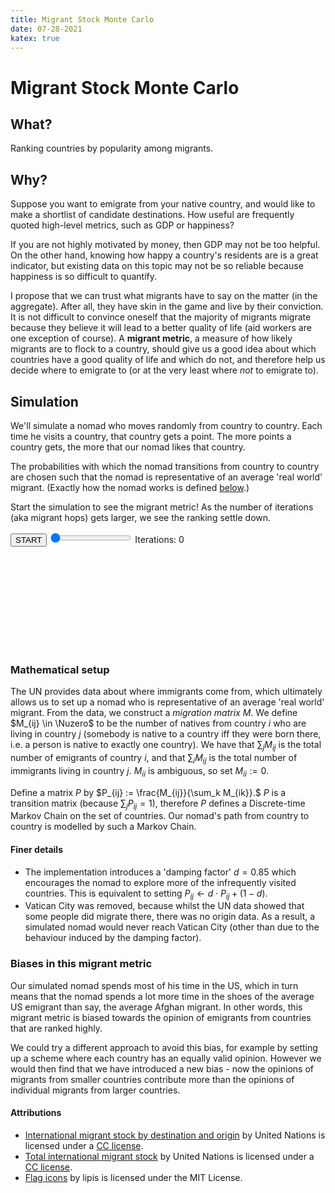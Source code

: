 ```yaml
---
title: Migrant Stock Monte Carlo
date: 07-28-2021
katex: true
---
```


# Migrant Stock Monte Carlo

## What?

Ranking countries by popularity among migrants.

## Why?

Suppose you want to emigrate from your native country, and would like to make a
shortlist of candidate destinations. How useful are frequently quoted high-level
metrics, such as GDP or happiness?

If you are not highly motivated by money, then GDP may not be too helpful.  On
the other hand, knowing how happy a country's residents are is a great
indicator, but existing data on this topic may not be so reliable because
happiness is so difficult to quantify.

I propose that we can trust what migrants have to say on the matter (in the
aggregate). After all, they have skin in the game and live by their
conviction. It is not difficult to convince oneself that the majority of
migrants migrate because they believe it will lead to a better quality of life
(aid workers are one exception of course). A __migrant metric__, a measure of
how likely migrants are to flock to a country, should give us a good idea about
which countries have a good quality of life and which do not, and therefore help
us decide where to emigrate to (or at the very least where _not_ to emigrate to).


## Simulation

We'll simulate a nomad who moves randomly from
country to country. Each time he visits a country, that country gets a point.
The more points a country gets, the more that our nomad likes that country.

The probabilities with which the nomad transitions from country to country are
chosen such that the nomad is representative of an average 'real world' migrant.
(Exactly how the nomad works is defined [below](#mathematical-setup).)

Start the simulation to see the migrant metric! As the number of iterations (aka
migrant hops) gets larger, we see the ranking settle down.

<div>
<form id="nomad-sim-form">
<button id="nomad-sim-button">START</button>
<input id="nomad-sim-slider" type="range" min="1" max="1000" value="1"></input>
<label for="nomad-sim-slider">Iterations: 0</label>
</form>
<svg version="1.1"
     xmlns="http://www.w3.org/2000/svg"
     xmlns:xlink="http://www.w3.org/1999/xlink"
     style="width: 100%"
     id="nomad-sim">
<image id="flag-af" xlink:href="/assets/flags/4x3/af.svg" width="0px" height="0px"></image>
<image id="flag-al" xlink:href="/assets/flags/4x3/al.svg" width="0px" height="0px"></image>
<image id="flag-dz" xlink:href="/assets/flags/4x3/dz.svg" width="0px" height="0px"></image>
<image id="flag-as" xlink:href="/assets/flags/4x3/as.svg" width="0px" height="0px"></image>
<image id="flag-ad" xlink:href="/assets/flags/4x3/ad.svg" width="0px" height="0px"></image>
<image id="flag-ao" xlink:href="/assets/flags/4x3/ao.svg" width="0px" height="0px"></image>
<image id="flag-ai" xlink:href="/assets/flags/4x3/ai.svg" width="0px" height="0px"></image>
<image id="flag-ag" xlink:href="/assets/flags/4x3/ag.svg" width="0px" height="0px"></image>
<image id="flag-ar" xlink:href="/assets/flags/4x3/ar.svg" width="0px" height="0px"></image>
<image id="flag-am" xlink:href="/assets/flags/4x3/am.svg" width="0px" height="0px"></image>
<image id="flag-aw" xlink:href="/assets/flags/4x3/aw.svg" width="0px" height="0px"></image>
<image id="flag-au" xlink:href="/assets/flags/4x3/au.svg" width="0px" height="0px"></image>
<image id="flag-at" xlink:href="/assets/flags/4x3/at.svg" width="0px" height="0px"></image>
<image id="flag-az" xlink:href="/assets/flags/4x3/az.svg" width="0px" height="0px"></image>
<image id="flag-bs" xlink:href="/assets/flags/4x3/bs.svg" width="0px" height="0px"></image>
<image id="flag-bh" xlink:href="/assets/flags/4x3/bh.svg" width="0px" height="0px"></image>
<image id="flag-bd" xlink:href="/assets/flags/4x3/bd.svg" width="0px" height="0px"></image>
<image id="flag-bb" xlink:href="/assets/flags/4x3/bb.svg" width="0px" height="0px"></image>
<image id="flag-by" xlink:href="/assets/flags/4x3/by.svg" width="0px" height="0px"></image>
<image id="flag-be" xlink:href="/assets/flags/4x3/be.svg" width="0px" height="0px"></image>
<image id="flag-bz" xlink:href="/assets/flags/4x3/bz.svg" width="0px" height="0px"></image>
<image id="flag-bj" xlink:href="/assets/flags/4x3/bj.svg" width="0px" height="0px"></image>
<image id="flag-bm" xlink:href="/assets/flags/4x3/bm.svg" width="0px" height="0px"></image>
<image id="flag-bt" xlink:href="/assets/flags/4x3/bt.svg" width="0px" height="0px"></image>
<image id="flag-bo" xlink:href="/assets/flags/4x3/bo.svg" width="0px" height="0px"></image>
<image id="flag-bq" xlink:href="/assets/flags/4x3/bq.svg" width="0px" height="0px"></image>
<image id="flag-ba" xlink:href="/assets/flags/4x3/ba.svg" width="0px" height="0px"></image>
<image id="flag-bw" xlink:href="/assets/flags/4x3/bw.svg" width="0px" height="0px"></image>
<image id="flag-br" xlink:href="/assets/flags/4x3/br.svg" width="0px" height="0px"></image>
<image id="flag-vg" xlink:href="/assets/flags/4x3/vg.svg" width="0px" height="0px"></image>
<image id="flag-bn" xlink:href="/assets/flags/4x3/bn.svg" width="0px" height="0px"></image>
<image id="flag-bg" xlink:href="/assets/flags/4x3/bg.svg" width="0px" height="0px"></image>
<image id="flag-bf" xlink:href="/assets/flags/4x3/bf.svg" width="0px" height="0px"></image>
<image id="flag-bi" xlink:href="/assets/flags/4x3/bi.svg" width="0px" height="0px"></image>
<image id="flag-cv" xlink:href="/assets/flags/4x3/cv.svg" width="0px" height="0px"></image>
<image id="flag-kh" xlink:href="/assets/flags/4x3/kh.svg" width="0px" height="0px"></image>
<image id="flag-cm" xlink:href="/assets/flags/4x3/cm.svg" width="0px" height="0px"></image>
<image id="flag-ca" xlink:href="/assets/flags/4x3/ca.svg" width="0px" height="0px"></image>
<image id="flag-ky" xlink:href="/assets/flags/4x3/ky.svg" width="0px" height="0px"></image>
<image id="flag-cf" xlink:href="/assets/flags/4x3/cf.svg" width="0px" height="0px"></image>
<image id="flag-td" xlink:href="/assets/flags/4x3/td.svg" width="0px" height="0px"></image>
<image id="flag-cl" xlink:href="/assets/flags/4x3/cl.svg" width="0px" height="0px"></image>
<image id="flag-cn" xlink:href="/assets/flags/4x3/cn.svg" width="0px" height="0px"></image>
<image id="flag-hk" xlink:href="/assets/flags/4x3/hk.svg" width="0px" height="0px"></image>
<image id="flag-mo" xlink:href="/assets/flags/4x3/mo.svg" width="0px" height="0px"></image>
<image id="flag-co" xlink:href="/assets/flags/4x3/co.svg" width="0px" height="0px"></image>
<image id="flag-km" xlink:href="/assets/flags/4x3/km.svg" width="0px" height="0px"></image>
<image id="flag-cg" xlink:href="/assets/flags/4x3/cg.svg" width="0px" height="0px"></image>
<image id="flag-ck" xlink:href="/assets/flags/4x3/ck.svg" width="0px" height="0px"></image>
<image id="flag-cr" xlink:href="/assets/flags/4x3/cr.svg" width="0px" height="0px"></image>
<image id="flag-ci" xlink:href="/assets/flags/4x3/ci.svg" width="0px" height="0px"></image>
<image id="flag-hr" xlink:href="/assets/flags/4x3/hr.svg" width="0px" height="0px"></image>
<image id="flag-cu" xlink:href="/assets/flags/4x3/cu.svg" width="0px" height="0px"></image>
<image id="flag-cw" xlink:href="/assets/flags/4x3/cw.svg" width="0px" height="0px"></image>
<image id="flag-cy" xlink:href="/assets/flags/4x3/cy.svg" width="0px" height="0px"></image>
<image id="flag-cz" xlink:href="/assets/flags/4x3/cz.svg" width="0px" height="0px"></image>
<image id="flag-kp" xlink:href="/assets/flags/4x3/kp.svg" width="0px" height="0px"></image>
<image id="flag-cd" xlink:href="/assets/flags/4x3/cd.svg" width="0px" height="0px"></image>
<image id="flag-dk" xlink:href="/assets/flags/4x3/dk.svg" width="0px" height="0px"></image>
<image id="flag-dj" xlink:href="/assets/flags/4x3/dj.svg" width="0px" height="0px"></image>
<image id="flag-dm" xlink:href="/assets/flags/4x3/dm.svg" width="0px" height="0px"></image>
<image id="flag-do" xlink:href="/assets/flags/4x3/do.svg" width="0px" height="0px"></image>
<image id="flag-ec" xlink:href="/assets/flags/4x3/ec.svg" width="0px" height="0px"></image>
<image id="flag-eg" xlink:href="/assets/flags/4x3/eg.svg" width="0px" height="0px"></image>
<image id="flag-sv" xlink:href="/assets/flags/4x3/sv.svg" width="0px" height="0px"></image>
<image id="flag-gq" xlink:href="/assets/flags/4x3/gq.svg" width="0px" height="0px"></image>
<image id="flag-er" xlink:href="/assets/flags/4x3/er.svg" width="0px" height="0px"></image>
<image id="flag-ee" xlink:href="/assets/flags/4x3/ee.svg" width="0px" height="0px"></image>
<image id="flag-sz" xlink:href="/assets/flags/4x3/sz.svg" width="0px" height="0px"></image>
<image id="flag-et" xlink:href="/assets/flags/4x3/et.svg" width="0px" height="0px"></image>
<image id="flag-fk" xlink:href="/assets/flags/4x3/fk.svg" width="0px" height="0px"></image>
<image id="flag-fo" xlink:href="/assets/flags/4x3/fo.svg" width="0px" height="0px"></image>
<image id="flag-fj" xlink:href="/assets/flags/4x3/fj.svg" width="0px" height="0px"></image>
<image id="flag-fi" xlink:href="/assets/flags/4x3/fi.svg" width="0px" height="0px"></image>
<image id="flag-fr" xlink:href="/assets/flags/4x3/fr.svg" width="0px" height="0px"></image>
<image id="flag-gf" xlink:href="/assets/flags/4x3/gf.svg" width="0px" height="0px"></image>
<image id="flag-pf" xlink:href="/assets/flags/4x3/pf.svg" width="0px" height="0px"></image>
<image id="flag-ga" xlink:href="/assets/flags/4x3/ga.svg" width="0px" height="0px"></image>
<image id="flag-gm" xlink:href="/assets/flags/4x3/gm.svg" width="0px" height="0px"></image>
<image id="flag-ge" xlink:href="/assets/flags/4x3/ge.svg" width="0px" height="0px"></image>
<image id="flag-de" xlink:href="/assets/flags/4x3/de.svg" width="0px" height="0px"></image>
<image id="flag-gh" xlink:href="/assets/flags/4x3/gh.svg" width="0px" height="0px"></image>
<image id="flag-gi" xlink:href="/assets/flags/4x3/gi.svg" width="0px" height="0px"></image>
<image id="flag-gr" xlink:href="/assets/flags/4x3/gr.svg" width="0px" height="0px"></image>
<image id="flag-gl" xlink:href="/assets/flags/4x3/gl.svg" width="0px" height="0px"></image>
<image id="flag-gd" xlink:href="/assets/flags/4x3/gd.svg" width="0px" height="0px"></image>
<image id="flag-gp" xlink:href="/assets/flags/4x3/gp.svg" width="0px" height="0px"></image>
<image id="flag-gu" xlink:href="/assets/flags/4x3/gu.svg" width="0px" height="0px"></image>
<image id="flag-gt" xlink:href="/assets/flags/4x3/gt.svg" width="0px" height="0px"></image>
<image id="flag-gn" xlink:href="/assets/flags/4x3/gn.svg" width="0px" height="0px"></image>
<image id="flag-gw" xlink:href="/assets/flags/4x3/gw.svg" width="0px" height="0px"></image>
<image id="flag-gy" xlink:href="/assets/flags/4x3/gy.svg" width="0px" height="0px"></image>
<image id="flag-ht" xlink:href="/assets/flags/4x3/ht.svg" width="0px" height="0px"></image>
<image id="flag-va" xlink:href="/assets/flags/4x3/va.svg" width="0px" height="0px"></image>
<image id="flag-hn" xlink:href="/assets/flags/4x3/hn.svg" width="0px" height="0px"></image>
<image id="flag-hu" xlink:href="/assets/flags/4x3/hu.svg" width="0px" height="0px"></image>
<image id="flag-is" xlink:href="/assets/flags/4x3/is.svg" width="0px" height="0px"></image>
<image id="flag-in" xlink:href="/assets/flags/4x3/in.svg" width="0px" height="0px"></image>
<image id="flag-id" xlink:href="/assets/flags/4x3/id.svg" width="0px" height="0px"></image>
<image id="flag-ir" xlink:href="/assets/flags/4x3/ir.svg" width="0px" height="0px"></image>
<image id="flag-iq" xlink:href="/assets/flags/4x3/iq.svg" width="0px" height="0px"></image>
<image id="flag-ie" xlink:href="/assets/flags/4x3/ie.svg" width="0px" height="0px"></image>
<image id="flag-im" xlink:href="/assets/flags/4x3/im.svg" width="0px" height="0px"></image>
<image id="flag-il" xlink:href="/assets/flags/4x3/il.svg" width="0px" height="0px"></image>
<image id="flag-it" xlink:href="/assets/flags/4x3/it.svg" width="0px" height="0px"></image>
<image id="flag-jm" xlink:href="/assets/flags/4x3/jm.svg" width="0px" height="0px"></image>
<image id="flag-jp" xlink:href="/assets/flags/4x3/jp.svg" width="0px" height="0px"></image>
<image id="flag-jo" xlink:href="/assets/flags/4x3/jo.svg" width="0px" height="0px"></image>
<image id="flag-kz" xlink:href="/assets/flags/4x3/kz.svg" width="0px" height="0px"></image>
<image id="flag-ke" xlink:href="/assets/flags/4x3/ke.svg" width="0px" height="0px"></image>
<image id="flag-ki" xlink:href="/assets/flags/4x3/ki.svg" width="0px" height="0px"></image>
<image id="flag-kw" xlink:href="/assets/flags/4x3/kw.svg" width="0px" height="0px"></image>
<image id="flag-kg" xlink:href="/assets/flags/4x3/kg.svg" width="0px" height="0px"></image>
<image id="flag-la" xlink:href="/assets/flags/4x3/la.svg" width="0px" height="0px"></image>
<image id="flag-lv" xlink:href="/assets/flags/4x3/lv.svg" width="0px" height="0px"></image>
<image id="flag-lb" xlink:href="/assets/flags/4x3/lb.svg" width="0px" height="0px"></image>
<image id="flag-ls" xlink:href="/assets/flags/4x3/ls.svg" width="0px" height="0px"></image>
<image id="flag-lr" xlink:href="/assets/flags/4x3/lr.svg" width="0px" height="0px"></image>
<image id="flag-ly" xlink:href="/assets/flags/4x3/ly.svg" width="0px" height="0px"></image>
<image id="flag-li" xlink:href="/assets/flags/4x3/li.svg" width="0px" height="0px"></image>
<image id="flag-lt" xlink:href="/assets/flags/4x3/lt.svg" width="0px" height="0px"></image>
<image id="flag-lu" xlink:href="/assets/flags/4x3/lu.svg" width="0px" height="0px"></image>
<image id="flag-mg" xlink:href="/assets/flags/4x3/mg.svg" width="0px" height="0px"></image>
<image id="flag-mw" xlink:href="/assets/flags/4x3/mw.svg" width="0px" height="0px"></image>
<image id="flag-my" xlink:href="/assets/flags/4x3/my.svg" width="0px" height="0px"></image>
<image id="flag-mv" xlink:href="/assets/flags/4x3/mv.svg" width="0px" height="0px"></image>
<image id="flag-ml" xlink:href="/assets/flags/4x3/ml.svg" width="0px" height="0px"></image>
<image id="flag-mt" xlink:href="/assets/flags/4x3/mt.svg" width="0px" height="0px"></image>
<image id="flag-mh" xlink:href="/assets/flags/4x3/mh.svg" width="0px" height="0px"></image>
<image id="flag-mq" xlink:href="/assets/flags/4x3/mq.svg" width="0px" height="0px"></image>
<image id="flag-mr" xlink:href="/assets/flags/4x3/mr.svg" width="0px" height="0px"></image>
<image id="flag-mu" xlink:href="/assets/flags/4x3/mu.svg" width="0px" height="0px"></image>
<image id="flag-yt" xlink:href="/assets/flags/4x3/yt.svg" width="0px" height="0px"></image>
<image id="flag-mx" xlink:href="/assets/flags/4x3/mx.svg" width="0px" height="0px"></image>
<image id="flag-fm" xlink:href="/assets/flags/4x3/fm.svg" width="0px" height="0px"></image>
<image id="flag-mc" xlink:href="/assets/flags/4x3/mc.svg" width="0px" height="0px"></image>
<image id="flag-mn" xlink:href="/assets/flags/4x3/mn.svg" width="0px" height="0px"></image>
<image id="flag-me" xlink:href="/assets/flags/4x3/me.svg" width="0px" height="0px"></image>
<image id="flag-ms" xlink:href="/assets/flags/4x3/ms.svg" width="0px" height="0px"></image>
<image id="flag-ma" xlink:href="/assets/flags/4x3/ma.svg" width="0px" height="0px"></image>
<image id="flag-mz" xlink:href="/assets/flags/4x3/mz.svg" width="0px" height="0px"></image>
<image id="flag-mm" xlink:href="/assets/flags/4x3/mm.svg" width="0px" height="0px"></image>
<image id="flag-na" xlink:href="/assets/flags/4x3/na.svg" width="0px" height="0px"></image>
<image id="flag-nr" xlink:href="/assets/flags/4x3/nr.svg" width="0px" height="0px"></image>
<image id="flag-np" xlink:href="/assets/flags/4x3/np.svg" width="0px" height="0px"></image>
<image id="flag-nl" xlink:href="/assets/flags/4x3/nl.svg" width="0px" height="0px"></image>
<image id="flag-nc" xlink:href="/assets/flags/4x3/nc.svg" width="0px" height="0px"></image>
<image id="flag-nz" xlink:href="/assets/flags/4x3/nz.svg" width="0px" height="0px"></image>
<image id="flag-ni" xlink:href="/assets/flags/4x3/ni.svg" width="0px" height="0px"></image>
<image id="flag-ne" xlink:href="/assets/flags/4x3/ne.svg" width="0px" height="0px"></image>
<image id="flag-ng" xlink:href="/assets/flags/4x3/ng.svg" width="0px" height="0px"></image>
<image id="flag-nu" xlink:href="/assets/flags/4x3/nu.svg" width="0px" height="0px"></image>
<image id="flag-mk" xlink:href="/assets/flags/4x3/mk.svg" width="0px" height="0px"></image>
<image id="flag-mp" xlink:href="/assets/flags/4x3/mp.svg" width="0px" height="0px"></image>
<image id="flag-no" xlink:href="/assets/flags/4x3/no.svg" width="0px" height="0px"></image>
<image id="flag-om" xlink:href="/assets/flags/4x3/om.svg" width="0px" height="0px"></image>
<image id="flag-pk" xlink:href="/assets/flags/4x3/pk.svg" width="0px" height="0px"></image>
<image id="flag-pw" xlink:href="/assets/flags/4x3/pw.svg" width="0px" height="0px"></image>
<image id="flag-pa" xlink:href="/assets/flags/4x3/pa.svg" width="0px" height="0px"></image>
<image id="flag-pg" xlink:href="/assets/flags/4x3/pg.svg" width="0px" height="0px"></image>
<image id="flag-py" xlink:href="/assets/flags/4x3/py.svg" width="0px" height="0px"></image>
<image id="flag-pe" xlink:href="/assets/flags/4x3/pe.svg" width="0px" height="0px"></image>
<image id="flag-ph" xlink:href="/assets/flags/4x3/ph.svg" width="0px" height="0px"></image>
<image id="flag-pl" xlink:href="/assets/flags/4x3/pl.svg" width="0px" height="0px"></image>
<image id="flag-pt" xlink:href="/assets/flags/4x3/pt.svg" width="0px" height="0px"></image>
<image id="flag-pr" xlink:href="/assets/flags/4x3/pr.svg" width="0px" height="0px"></image>
<image id="flag-qa" xlink:href="/assets/flags/4x3/qa.svg" width="0px" height="0px"></image>
<image id="flag-kr" xlink:href="/assets/flags/4x3/kr.svg" width="0px" height="0px"></image>
<image id="flag-md" xlink:href="/assets/flags/4x3/md.svg" width="0px" height="0px"></image>
<image id="flag-re" xlink:href="/assets/flags/4x3/re.svg" width="0px" height="0px"></image>
<image id="flag-ro" xlink:href="/assets/flags/4x3/ro.svg" width="0px" height="0px"></image>
<image id="flag-ru" xlink:href="/assets/flags/4x3/ru.svg" width="0px" height="0px"></image>
<image id="flag-rw" xlink:href="/assets/flags/4x3/rw.svg" width="0px" height="0px"></image>
<image id="flag-sh" xlink:href="/assets/flags/4x3/sh.svg" width="0px" height="0px"></image>
<image id="flag-kn" xlink:href="/assets/flags/4x3/kn.svg" width="0px" height="0px"></image>
<image id="flag-lc" xlink:href="/assets/flags/4x3/lc.svg" width="0px" height="0px"></image>
<image id="flag-pm" xlink:href="/assets/flags/4x3/pm.svg" width="0px" height="0px"></image>
<image id="flag-vc" xlink:href="/assets/flags/4x3/vc.svg" width="0px" height="0px"></image>
<image id="flag-ws" xlink:href="/assets/flags/4x3/ws.svg" width="0px" height="0px"></image>
<image id="flag-sm" xlink:href="/assets/flags/4x3/sm.svg" width="0px" height="0px"></image>
<image id="flag-st" xlink:href="/assets/flags/4x3/st.svg" width="0px" height="0px"></image>
<image id="flag-sa" xlink:href="/assets/flags/4x3/sa.svg" width="0px" height="0px"></image>
<image id="flag-sn" xlink:href="/assets/flags/4x3/sn.svg" width="0px" height="0px"></image>
<image id="flag-rs" xlink:href="/assets/flags/4x3/rs.svg" width="0px" height="0px"></image>
<image id="flag-sc" xlink:href="/assets/flags/4x3/sc.svg" width="0px" height="0px"></image>
<image id="flag-sl" xlink:href="/assets/flags/4x3/sl.svg" width="0px" height="0px"></image>
<image id="flag-sg" xlink:href="/assets/flags/4x3/sg.svg" width="0px" height="0px"></image>
<image id="flag-sx" xlink:href="/assets/flags/4x3/sx.svg" width="0px" height="0px"></image>
<image id="flag-sk" xlink:href="/assets/flags/4x3/sk.svg" width="0px" height="0px"></image>
<image id="flag-si" xlink:href="/assets/flags/4x3/si.svg" width="0px" height="0px"></image>
<image id="flag-sb" xlink:href="/assets/flags/4x3/sb.svg" width="0px" height="0px"></image>
<image id="flag-so" xlink:href="/assets/flags/4x3/so.svg" width="0px" height="0px"></image>
<image id="flag-za" xlink:href="/assets/flags/4x3/za.svg" width="0px" height="0px"></image>
<image id="flag-ss" xlink:href="/assets/flags/4x3/ss.svg" width="0px" height="0px"></image>
<image id="flag-es" xlink:href="/assets/flags/4x3/es.svg" width="0px" height="0px"></image>
<image id="flag-lk" xlink:href="/assets/flags/4x3/lk.svg" width="0px" height="0px"></image>
<image id="flag-ps" xlink:href="/assets/flags/4x3/ps.svg" width="0px" height="0px"></image>
<image id="flag-sd" xlink:href="/assets/flags/4x3/sd.svg" width="0px" height="0px"></image>
<image id="flag-sr" xlink:href="/assets/flags/4x3/sr.svg" width="0px" height="0px"></image>
<image id="flag-se" xlink:href="/assets/flags/4x3/se.svg" width="0px" height="0px"></image>
<image id="flag-ch" xlink:href="/assets/flags/4x3/ch.svg" width="0px" height="0px"></image>
<image id="flag-sy" xlink:href="/assets/flags/4x3/sy.svg" width="0px" height="0px"></image>
<image id="flag-tj" xlink:href="/assets/flags/4x3/tj.svg" width="0px" height="0px"></image>
<image id="flag-th" xlink:href="/assets/flags/4x3/th.svg" width="0px" height="0px"></image>
<image id="flag-tl" xlink:href="/assets/flags/4x3/tl.svg" width="0px" height="0px"></image>
<image id="flag-tg" xlink:href="/assets/flags/4x3/tg.svg" width="0px" height="0px"></image>
<image id="flag-tk" xlink:href="/assets/flags/4x3/tk.svg" width="0px" height="0px"></image>
<image id="flag-to" xlink:href="/assets/flags/4x3/to.svg" width="0px" height="0px"></image>
<image id="flag-tt" xlink:href="/assets/flags/4x3/tt.svg" width="0px" height="0px"></image>
<image id="flag-tn" xlink:href="/assets/flags/4x3/tn.svg" width="0px" height="0px"></image>
<image id="flag-tr" xlink:href="/assets/flags/4x3/tr.svg" width="0px" height="0px"></image>
<image id="flag-tm" xlink:href="/assets/flags/4x3/tm.svg" width="0px" height="0px"></image>
<image id="flag-tc" xlink:href="/assets/flags/4x3/tc.svg" width="0px" height="0px"></image>
<image id="flag-tv" xlink:href="/assets/flags/4x3/tv.svg" width="0px" height="0px"></image>
<image id="flag-ug" xlink:href="/assets/flags/4x3/ug.svg" width="0px" height="0px"></image>
<image id="flag-ua" xlink:href="/assets/flags/4x3/ua.svg" width="0px" height="0px"></image>
<image id="flag-ae" xlink:href="/assets/flags/4x3/ae.svg" width="0px" height="0px"></image>
<image id="flag-gb" xlink:href="/assets/flags/4x3/gb.svg" width="0px" height="0px"></image>
<image id="flag-tz" xlink:href="/assets/flags/4x3/tz.svg" width="0px" height="0px"></image>
<image id="flag-us" xlink:href="/assets/flags/4x3/us.svg" width="0px" height="0px"></image>
<image id="flag-vi" xlink:href="/assets/flags/4x3/vi.svg" width="0px" height="0px"></image>
<image id="flag-uy" xlink:href="/assets/flags/4x3/uy.svg" width="0px" height="0px"></image>
<image id="flag-uz" xlink:href="/assets/flags/4x3/uz.svg" width="0px" height="0px"></image>
<image id="flag-vu" xlink:href="/assets/flags/4x3/vu.svg" width="0px" height="0px"></image>
<image id="flag-ve" xlink:href="/assets/flags/4x3/ve.svg" width="0px" height="0px"></image>
<image id="flag-vn" xlink:href="/assets/flags/4x3/vn.svg" width="0px" height="0px"></image>
<image id="flag-wf" xlink:href="/assets/flags/4x3/wf.svg" width="0px" height="0px"></image>
<image id="flag-eh" xlink:href="/assets/flags/4x3/eh.svg" width="0px" height="0px"></image>
<image id="flag-ye" xlink:href="/assets/flags/4x3/ye.svg" width="0px" height="0px"></image>
<image id="flag-zm" xlink:href="/assets/flags/4x3/zm.svg" width="0px" height="0px"></image>
<image id="flag-zw" xlink:href="/assets/flags/4x3/zw.svg" width="0px" height="0px"></image>
</svg>
</div>

### Mathematical setup

The UN provides data about where immigrants come from, which ultimately allows
us to set up a nomad who is representative of an average 'real world' migrant.
From the data, we construct a _migration matrix_ $M.$ We define $M_{ij}
\in \Nuzero$ to be the number of natives from country $i$ who are living in
country $j$ (somebody is native to a country iff they were born there, i.e. a
person is native to exactly one country). We have that $\sum_j M_{ij}$ is the
total number of emigrants of country $i$, and that $\sum_i M_{ij}$ is the total
number of immigrants living in country $j.$ $M_{ii}$ is ambiguous, so set
$M_{ii} := 0.$

Define a matrix $P$ by $P_{ij} := \frac{M_{ij}}{\sum_k M_{ik}}.$ $P$ is a
transition matrix (because $\sum_j P_{ij} = 1$), therefore $P$ defines a
Discrete-time Markov Chain on the set of countries. Our nomad's path from
country to country is modelled by such a Markov Chain.

#### Finer details

- The implementation introduces a 'damping factor' $d=0.85$ which
encourages the nomad to explore more of the infrequently visited countries. This
is equivalent to setting $P_{ij} \leftarrow d \cdot P_{ij} + (1-d).$
- Vatican City was removed, because whilst the UN data showed that some
people did migrate there, there was no origin data. As a result, a simulated
nomad would never reach Vatican City (other than due to the behaviour induced
by the damping factor).

### Biases in this migrant metric

Our simulated nomad spends most of his time in the US, which in turn means that
the nomad spends a lot more time in the shoes of the average US emigrant than
say, the average Afghan migrant. In other words, this migrant metric is biased
towards the opinion of emigrants from countries that are ranked highly.

We could try a different approach to avoid this bias, for example by setting up
a scheme where each country has an equally valid opinion. However we would then
find that we have introduced a new bias - now the opinions of migrants
from smaller countries contribute more than the opinions of individual migrants
from larger countries.


#### Attributions

- [International migrant stock by destination and origin](https://www.un.org/en/development/desa/population/migration/data/estimates2/data/UN_MigrantStockByOriginAndDestination_2019.xlsx)
  by United Nations is licensed under a [CC license](http://creativecommons.org/licenses/by/3.0/igo/).
- [Total international migrant stock](https://www.un.org/en/development/desa/population/migration/data/estimates2/data/UN_MigrantStockTotal_2019.xlsx)
  by United Nations is licensed under a [CC license](http://creativecommons.org/licenses/by/3.0/igo/).
- [Flag icons](https://github.com/lipis/flag-icon-css) by lipis is licensed under the MIT License.

<script type="module" src="./index.ts" defer></script>